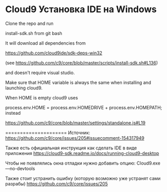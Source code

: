 Cloud9
Установка IDE на Windows
======================

Clone the repo and run 

install-sdk.sh from git bash

It will download all dependencies from 

https://github.com/cloud9ide/sdk-deps-win32 

(see https://github.com/c9/core/blob/master/scripts/install-sdk.sh#L136) 

and doesn't require visual studio.

Make sure that HOME variable is always the same when installing and launching cloud9.

When HOME is empty cloud9 uses 

process.env.HOME = process.env.HOMEDRIVE + process.env.HOMEPATH; instead 

https://github.com/c9/core/blob/master/settings/standalone.js#L19

=====================
Источник: 
https://github.com/c9/core/issues/205#issuecomment-154317949


Также есть официальная инструкция как сделать IDE в виде приложения
https://cloud9-sdk.readme.io/docs/running-cloud9-desktop

Чтобы не появлялись окна отладки нужно добавить опцию:
Cloud9.exe —no-devtools

Также стоит устранить ошибку (которую возможно уже устранят сами разрабы) 
https://github.com/c9/core/issues/205

